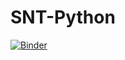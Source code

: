 # SNT-Python
[![Binder](https://mybinder.org/badge_logo.svg)](https://mybinder.org/v2/gh/CDERYCKE/SNT-Python/master)
